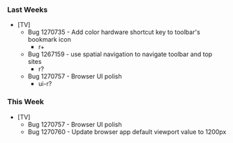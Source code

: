 
### Last Weeks ###
* [TV]
    - Bug 1270735 - Add color hardware shortcut key to toolbar's bookmark icon
        + r+
    - Bug 1267159 - use spatial navigation to navigate toolbar and top sites
        + r?
    - Bug 1270757 - Browser UI polish
        + ui-r?


### This Week ###
* [TV]
    - Bug 1270757 - Browser UI polish
    - Bug 1270760 - Update browser app default viewport value to 1200px
